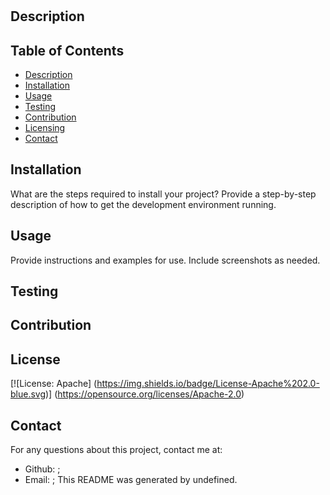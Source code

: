 
  #

  ## Description
  
  
  ## Table of Contents
  * [Description](#description)
  * [Installation](#installation)
  * [Usage](#usage)
  * [Testing](#testing)
  * [Contribution](#contribution)
  * [Licensing](#licensing)
  * [Contact](#contact)
  
  ## Installation
  
  What are the steps required to install your project? Provide a step-by-step description of how to get the development environment running.
  

  ## Usage
  
  Provide instructions and examples for use. Include screenshots as needed.
  

  ## Testing
  
  
  ## Contribution
  
  
  ## License
  [![License: 
      Apache]
      (https://img.shields.io/badge/License-Apache%202.0-blue.svg)]
      (https://opensource.org/licenses/Apache-2.0)
  
  ## Contact
  For any questions about this project, contact me at:
  - Github: ;
  - Email: ;
  This README was generated by undefined.
